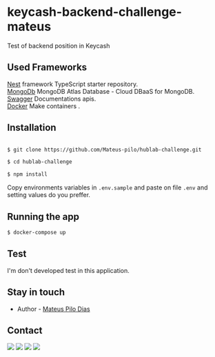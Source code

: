 # keycash-backend-challenge-mateus

Test of backend position in Keycash

## Used Frameworks

[Nest](https://nestjs.com/) framework TypeScript starter repository.<br>
[MongoDb](https://www.mongodb.com/) MongoDB Atlas Database - Cloud DBaaS for MongoDB.<br>
[Swagger](https://swagger.io) Documentations apis.<br>
[Docker](https://www.docker.com/) Make containers .<br>

## Installation

```bash

$ git clone https://github.com/Mateus-pilo/hublab-challenge.git

$ cd hublab-challenge

$ npm install

```

Copy environments variables in `.env.sample` and paste on file `.env` and setting values do you preffer.

## Running the app

```bash
$ docker-compose up

```

## Test

I'm don't developed test in this application.

## Stay in touch

- Author - [Mateus Pilo Dias](https://pilo.dev)

## Contact

<a href="https://www.facebook.com/mateus.pilo"><img src="https://img.shields.io/badge/Facebook-1877F2?style=for-the-badge&logo=facebook&logoColor=white"></a>
<a href="https://www.instagram.com/mateusdias02"><img src="https://img.shields.io/badge/Instagram-E4405F?style=for-the-badge&logo=instagram&logoColor=white"></a>
<a href="https://www.linkedin.com/in/mateus-pilo/"><img src="https://img.shields.io/badge/LinkedIn-0077B5?style=for-the-badge&logo=linkedin&logoColor=white"></a>
<a href="http://api.whatsapp.com/send?phone=+5517997484272&text=Olá Mateus, encontrei você no Github."><img src="https://img.shields.io/badge/WhatsApp-25D366?style=for-the-badge&logo=whatsapp&logoColor=white"></a>
